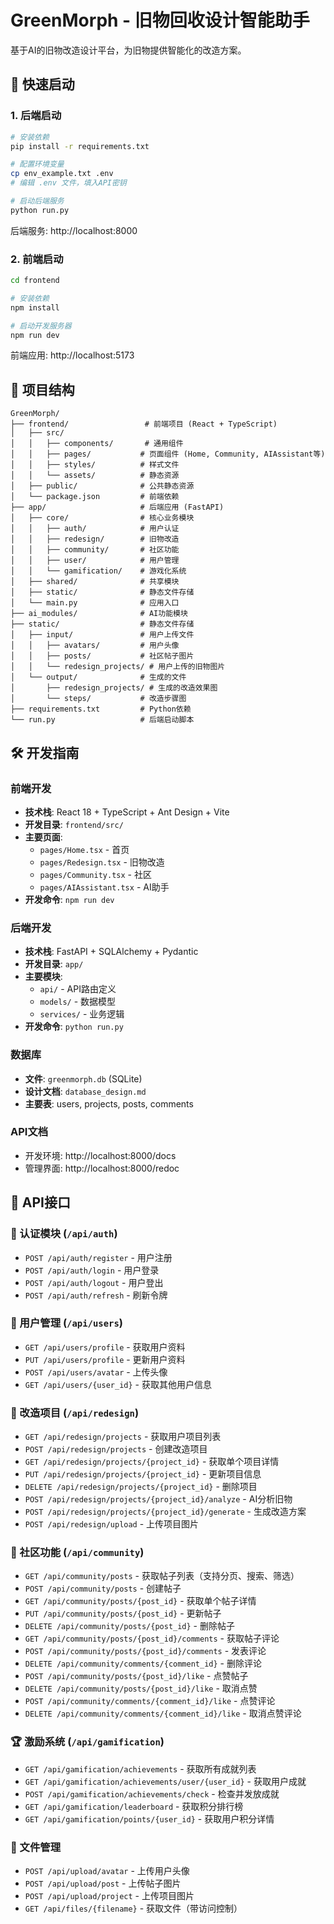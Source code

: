 # GreenMorph - 旧物回收设计智能助手

基于AI的旧物改造设计平台，为旧物提供智能化的改造方案。

## 🚀 快速启动

### 1. 后端启动
```bash
# 安装依赖
pip install -r requirements.txt

# 配置环境变量
cp env_example.txt .env
# 编辑 .env 文件，填入API密钥

# 启动后端服务
python run.py
```
后端服务: http://localhost:8000

### 2. 前端启动
```bash
cd frontend

# 安装依赖
npm install

# 启动开发服务器
npm run dev
```
前端应用: http://localhost:5173

## 📁 项目结构

```
GreenMorph/
├── frontend/                 # 前端项目 (React + TypeScript)
│   ├── src/
│   │   ├── components/       # 通用组件
│   │   ├── pages/           # 页面组件 (Home, Community, AIAssistant等)
│   │   ├── styles/          # 样式文件
│   │   └── assets/          # 静态资源
│   ├── public/              # 公共静态资源
│   └── package.json         # 前端依赖
├── app/                     # 后端应用 (FastAPI)
│   ├── core/                # 核心业务模块
│   │   ├── auth/            # 用户认证
│   │   ├── redesign/        # 旧物改造
│   │   ├── community/       # 社区功能
│   │   ├── user/            # 用户管理
│   │   └── gamification/    # 游戏化系统
│   ├── shared/              # 共享模块
│   ├── static/              # 静态文件存储
│   └── main.py              # 应用入口
├── ai_modules/              # AI功能模块
├── static/                  # 静态文件存储
│   ├── input/               # 用户上传文件
│   │   ├── avatars/         # 用户头像
│   │   ├── posts/           # 社区帖子图片
│   │   └── redesign_projects/ # 用户上传的旧物图片
│   └── output/              # 生成的文件
│       ├── redesign_projects/ # 生成的改造效果图
│       └── steps/           # 改造步骤图
├── requirements.txt         # Python依赖
└── run.py                   # 后端启动脚本
```

## 🛠️ 开发指南

### 前端开发
- **技术栈**: React 18 + TypeScript + Ant Design + Vite
- **开发目录**: `frontend/src/`
- **主要页面**: 
  - `pages/Home.tsx` - 首页
  - `pages/Redesign.tsx` - 旧物改造
  - `pages/Community.tsx` - 社区
  - `pages/AIAssistant.tsx` - AI助手
- **开发命令**: `npm run dev`

### 后端开发
- **技术栈**: FastAPI + SQLAlchemy + Pydantic
- **开发目录**: `app/`
- **主要模块**:
  - `api/` - API路由定义
  - `models/` - 数据模型
  - `services/` - 业务逻辑
- **开发命令**: `python run.py`

### 数据库
- **文件**: `greenmorph.db` (SQLite)
- **设计文档**: `database_design.md`
- **主要表**: users, projects, posts, comments

### API文档
- 开发环境: http://localhost:8000/docs
- 管理界面: http://localhost:8000/redoc

## 📡 API接口

### 🔐 认证模块 (`/api/auth`)
- `POST /api/auth/register` - 用户注册
- `POST /api/auth/login` - 用户登录
- `POST /api/auth/logout` - 用户登出
- `POST /api/auth/refresh` - 刷新令牌

### 👤 用户管理 (`/api/users`)
- `GET /api/users/profile` - 获取用户资料
- `PUT /api/users/profile` - 更新用户资料
- `POST /api/users/avatar` - 上传头像
- `GET /api/users/{user_id}` - 获取其他用户信息

### 🔧 改造项目 (`/api/redesign`)
- `GET /api/redesign/projects` - 获取用户项目列表
- `POST /api/redesign/projects` - 创建改造项目
- `GET /api/redesign/projects/{project_id}` - 获取单个项目详情
- `PUT /api/redesign/projects/{project_id}` - 更新项目信息
- `DELETE /api/redesign/projects/{project_id}` - 删除项目
- `POST /api/redesign/projects/{project_id}/analyze` - AI分析旧物
- `POST /api/redesign/projects/{project_id}/generate` - 生成改造方案
- `POST /api/redesign/upload` - 上传项目图片

### 👥 社区功能 (`/api/community`)
- `GET /api/community/posts` - 获取帖子列表（支持分页、搜索、筛选）
- `POST /api/community/posts` - 创建帖子
- `GET /api/community/posts/{post_id}` - 获取单个帖子详情
- `PUT /api/community/posts/{post_id}` - 更新帖子
- `DELETE /api/community/posts/{post_id}` - 删除帖子
- `GET /api/community/posts/{post_id}/comments` - 获取帖子评论
- `POST /api/community/posts/{post_id}/comments` - 发表评论
- `DELETE /api/community/comments/{comment_id}` - 删除评论
- `POST /api/community/posts/{post_id}/like` - 点赞帖子
- `DELETE /api/community/posts/{post_id}/like` - 取消点赞
- `POST /api/community/comments/{comment_id}/like` - 点赞评论
- `DELETE /api/community/comments/{comment_id}/like` - 取消点赞评论

### 🏆 激励系统 (`/api/gamification`)
- `GET /api/gamification/achievements` - 获取所有成就列表
- `GET /api/gamification/achievements/user/{user_id}` - 获取用户成就
- `POST /api/gamification/achievements/check` - 检查并发放成就
- `GET /api/gamification/leaderboard` - 获取积分排行榜
- `GET /api/gamification/points/{user_id}` - 获取用户积分详情

### 📁 文件管理
- `POST /api/upload/avatar` - 上传用户头像
- `POST /api/upload/post` - 上传帖子图片
- `POST /api/upload/project` - 上传项目图片
- `GET /api/files/{filename}` - 获取文件（带访问控制）

